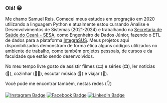 ### Olá! 😁 

Me chamo Samuel Reis. Comecei meus estudos em progração em 2020 utilizando a linguagem Python e atualmente estou cursando Analise e Desenvolvimentos de Sistemas (2021-2024) e trabalhando na [Secretaria de Saúde do Ceará - SESA](https://www.saude.ce.gov.br), como Engenheiro de Dados Júnior, fazendo o ETL de dados para a plataforma [IntegraSUS](https://integrasus.saude.ce.gov.br/#/home). Meus projetos aqui disponibilizados demonstram de forma ética alguns códigos utilizados no ambiente de trabalho, como também projetos pessoais, de cursos e da faculdade que estão sendo desenvolvidos.

No meu tempo livre gosto de assistir filmes (🎞️) e séries (📺), ler noticias (:newspaper:), cozinhar (👨‍🍳), escutar música (🎵) e viajar (:school_satchel:).

Você pode me encontrar também, nestas redes (:point_down:) 

[![Instagram Badge](https://img.shields.io/badge/-Instagram-7F0000?style=flat-square&labelColor=7F0000&logo=instagram&logoColor=white&link=https://instagram.com/samuelbareis/)](https://www.instagram.com/samuelbareis/)
[![Facebook Badge](https://img.shields.io/badge/-Facebook-FFFFFF?style=flat-square&labelColor=FFFFFF&logo=facebook&logoColor=blue&link=https://facebook.com/samuel.barbosa.90475069/)](https://www.facebook.com/samuel.barbosa.90475069/)
[![Linkedin Badge](https://img.shields.io/badge/-LinkedIn-blue?style=flat-square&logo=Linkedin&logoColor=white&link=https://www.linkedin.com/in/samuel-barbosa-dos-reis-8965ab179/)](https://www.linkedin.com/in/samuel-barbosa-dos-reis-8965ab179/)
